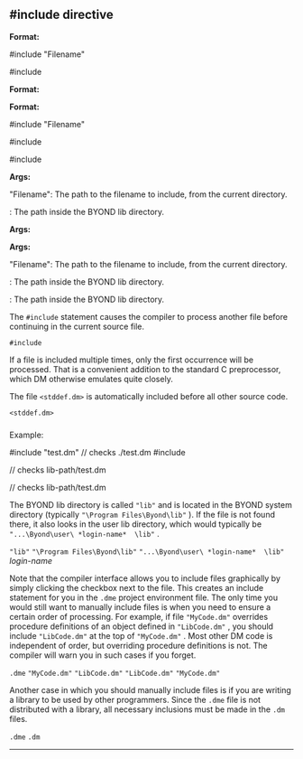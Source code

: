 

 #include directive
--------------------




**Format:** 


 #include "Filename"
 
 #include <Filename>
 



**Format:** 

**Format:**

 #include "Filename"
 
 #include <Filename>
 


 #include <Filename>



**Args:** 


 "Filename": The path to the filename to include, from the current
 directory.
 
 <Filename>: The path inside the BYOND lib directory.
 



**Args:** 

**Args:**

 "Filename": The path to the filename to include, from the current
 directory.
 
 <Filename>: The path inside the BYOND lib directory.
 


 <Filename>: The path inside the BYOND lib directory.


 The
 `#include` 
 statement causes the compiler to process another
file before continuing in the current source file.



`#include`

 If a file is included multiple times, only the first occurrence will be
processed. That is a convenient addition to the standard C preprocessor,
which DM otherwise emulates quite closely.




 The file
 `<stddef.dm>` 
 is automatically included before
all other source code.



`<stddef.dm>`
### 
 Example:



 #include "test.dm" // checks ./test.dm
#include
 
 // checks lib-path/test.dm
 


 // checks lib-path/test.dm


 The BYOND lib directory is called
 `"lib"` 
 and is located in the
BYOND system directory (typically
 `"\Program Files\Byond\lib"` 
 ).
If the file is not found there, it also looks in the user lib directory, which
would typically be
 `"...\Byond\user\
 *login-name* 
 \lib"` 
 .



`"lib"`
`"\Program Files\Byond\lib"`
`"...\Byond\user\
 *login-name* 
 \lib"`
*login-name*

 Note that the compiler interface allows you to include files graphically by
simply clicking the checkbox next to the file. This creates an include
statement for you in the
 `.dme` 
 project environment file. The only
time you would still want to manually include files is when you need to ensure
a certain order of processing. For example, if file
 `"MyCode.dm"` 
 overrides procedure definitions of an object defined in
 `"LibCode.dm"` 
 , you should include
 `"LibCode.dm"` 
 at the
top of
 `"MyCode.dm"` 
 . Most other DM code is independent of order,
but overriding procedure definitions is not. The compiler will warn you in
such cases if you forget.



`.dme`
`"MyCode.dm"`
`"LibCode.dm"`
`"LibCode.dm"`
`"MyCode.dm"`

 Another case in which you should manually include files is if you are
writing a library to be used by other programmers. Since the
 `.dme` 
 file is not distributed with a library, all necessary
inclusions must be made in the
 `.dm` 
 files.



`.dme`
`.dm`


---


